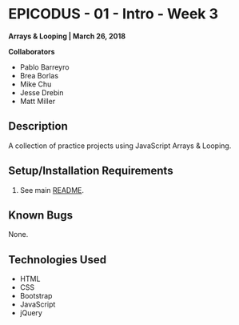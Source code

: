 # EPICODUS - 01 - Intro - Week 3

**Arrays & Looping | March 26, 2018**

**Collaborators**

- Pablo Barreyro
- Brea Borlas
- Mike Chu
- Jesse Drebin
- Matt Miller

## Description

A collection of practice projects using JavaScript Arrays & Looping.

## Setup/Installation Requirements

1. See main [README](../README.md).

## Known Bugs

None.

## Technologies Used

- HTML
- CSS
- Bootstrap
- JavaScript
- jQuery
